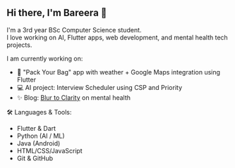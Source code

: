 ## Hi there, I'm Bareera 👋
I'm a 3rd year BSc Computer Science student.  
I love working on AI, Flutter apps, web development, and mental health tech projects.

I am currently working on:

- 🎯 "Pack Your Bag" app with weather + Google Maps integration using Flutter
- 💻 AI project: Interview Scheduler using CSP and Priority
- ✨ Blog: [Blur to Clarity]((https://blurtocalrity.online/)) on mental health

🛠️ Languages & Tools:  
- Flutter & Dart  
- Python (AI / ML)  
- Java (Android)  
- HTML/CSS/JavaScript  
- Git & GitHub


